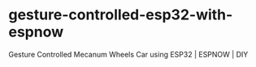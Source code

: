 # gesture-controlled-esp32-with-espnow
Gesture Controlled Mecanum Wheels Car using ESP32 | ESPNOW | DIY
